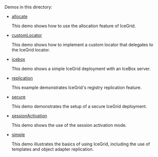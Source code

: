 Demos in this directory:

- [allocate](./allocate)

  This demo shows how to use the allocation feature of IceGrid.

- [customLocator](./customLocator)
  
  This demo shows how to implement a custom locator that delegates
  to the IceGrid locator.

- [icebox](./icebox)

  This demo shows a simple IceGrid deployment with an IceBox server.

- [replication](./replication)

  This example demonstrates IceGrid's registry replication feature.

- [secure](./secure)

  This demo demonstrates the setup of a secure IceGrid deployment.

- [sessionActivation](./sessionActivation)

  This demo shows the use of the session activation mode.

- [simple](./simple)

  This demo illustrates the basics of using IceGrid, including the 
  use of templates and object adapter replication.

